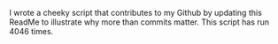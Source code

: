I wrote a cheeky script that contributes to my Github by updating this ReadMe to illustrate why more than commits matter. This script has run 4046 times.